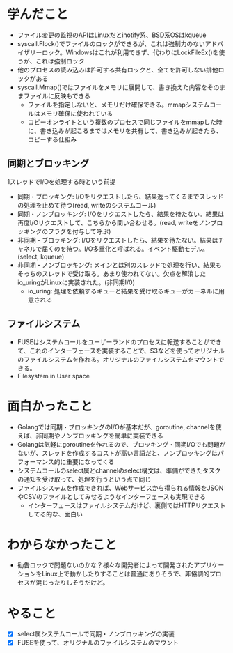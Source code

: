 # 学んだこと
- ファイル変更の監視のAPIはLinuxだとinotify系、BSD系OSはkqueue
- syscall.Flock()でファイルのロックができるが、これは強制力のないアドバイザリーロック。Windowsはこれが利用できず、代わりにLockFileEx()を使うが、これは強制ロック
- 他のプロセスの読み込みは許可する共有ロックと、全てを許可しない排他ロックがある
- syscall.Mmap()ではファイルをメモリに展開して、書き換えた内容をそのままファイルに反映もできる
  - ファイルを指定しないと、メモリだけ確保できる。mmapシステムコールはメモリ確保に使われている
  - コピーオンライトという複数のプロセスで同じファイルをmmapした時に、書き込みが起こるまではメモリを共有して、書き込みが起きたら、コピーする仕組み

## 同期とブロッキング
1スレッドでI/Oを処理する時という前提
- 同期・ブロッキング: I/Oをリクエストしたら、結果返ってくるまでスレッドの処理を止めて待つ(read, writeのシステムコール)
- 同期・ノンブロッキング: I/Oをリクエストしたら、結果を待たない。結果は再度I/Oリクエストして、こちらから問い合わせる。(read, writeをノンブロッキングのフラグを付与して呼ぶ)
- 非同期・ブロッキング: I/Oをリクエストしたら、結果を待たない。結果はチャネルで届くのを待つ。I/O多重化と呼ばれる。イベント駆動モデル。(select, kqueue)
- 非同期・ノンブロッキング: メインとは別のスレッドで処理を行い、結果もそっちのスレッドで受け取る。あまり使われてない。欠点を解消したio_uringがLinuxに実装された。(非同期I/0)
  - io_uring: 処理を依頼するキューと結果を受け取るキューがカーネルに用意される

## ファイルシステム
- FUSEはシステムコールをユーザーランドのプロセスに転送することができて、これのインターフェースを実装することで、S3などを使ってオリジナルのファイルシステムを作れる。オリジナルのファイルシステムをマウントできる。
 - Filesystem in User space

# 面白かったこと
- Golangでは同期・ブロッキングのI/Oが基本だが、goroutine, channelを使えば、非同期やノンブロッキングを簡単に実装できる
- Golangは気軽にgoroutineを作れるので、ブロッキング・同期I/Oでも問題がないが、スレッドを作成するコストが高い言語だと、ノンブロッキングはパフォーマンス的に重要になってくる
- システムコールのselect属とchannelのselect構文は、準備ができたタスクの通知を受け取って、処理を行うという点で同じ
- ファイルシステムを作成できれば、Webサービスから得られる情報をJSONやCSVのファイルとしてみせるようなインターフェースも実現できる
  - インターフェースはファイルシステムだけど、裏側ではHTTPリクエストしてる的な、面白い

# わからなかったこと
- 勧告ロックで問題ないのかな？様々な開発者によって開発されたアプリケーションをLinux上で動かしたりすることは普通にありそうで、非協調的プロセスが混じったりしそうだけど。

# やること
- [x] select属システムコールで同期・ノンブロッキングの実装
- [x] FUSEを使って、オリジナルのファイルシステムのマウント